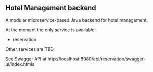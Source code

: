 Hotel Management backend
-

A modular microservice-based Java backend for hotel management.

At the moment the only service is available:

- reservation

Other services are TBD.

See Swagger API at http://localhost:8080/api/reservation/swagger-ui/index.htmls